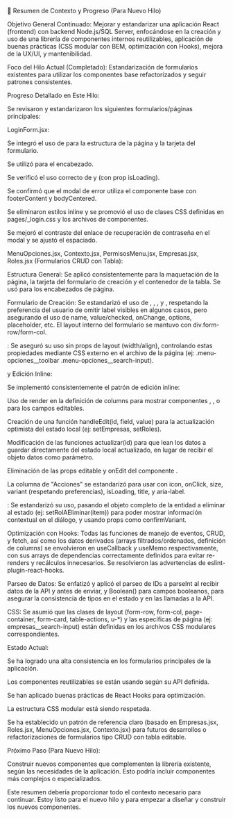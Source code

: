 📄 Resumen de Contexto y Progreso (Para Nuevo Hilo)

Objetivo General Continuado: Mejorar y estandarizar una aplicación React (frontend) con backend Node.js/SQL Server, enfocándose en la creación y uso de una librería de componentes internos reutilizables, aplicación de buenas prácticas (CSS modular con BEM, optimización con Hooks), mejora de la UX/UI, y mantenibilidad.

Foco del Hilo Actual (Completado): Estandarización de formularios existentes para utilizar los componentes base refactorizados y seguir patrones consistentes.

Progreso Detallado en Este Hilo:

Se revisaron y estandarizaron los siguientes formularios/páginas principales:

LoginForm.jsx:

Se integró el uso de <Container> para la estructura de la página y la tarjeta del formulario.

Se utilizó <Titulo> para el encabezado.

Se verificó el uso correcto de <FormInput> y <FormButton> (con prop isLoading).

Se confirmó que el modal de error utiliza el componente <Modal> base con footerContent y bodyCentered.

Se eliminaron estilos inline y se promovió el uso de clases CSS definidas en pages/_login.css y los archivos de componentes.

Se mejoró el contraste del enlace de recuperación de contraseña en el modal y se ajustó el espaciado.

MenuOpciones.jsx, Contexto.jsx, PermisosMenu.jsx, Empresas.jsx, Roles.jsx (Formularios CRUD con Tabla):

Estructura General: Se aplicó consistentemente <Container> para la maquetación de la página, la tarjeta del formulario de creación y el contenedor de la tabla. Se usó <Titulo> para los encabezados de página.

Formulario de Creación: Se estandarizó el uso de <FormInput>, <FormSelect>, <ToggleSwitch>, y <FormButton>, respetando la preferencia del usuario de omitir label visibles en algunos casos, pero asegurando el uso de name, value/checked, onChange, options, placeholder, etc. El layout interno del formulario se mantuvo con div.form-row/form-col.

<SearchBar>: Se aseguró su uso sin props de layout (width/align), controlando estas propiedades mediante CSS externo en el archivo de la página (ej: .menu-opciones__toolbar .menu-opciones__search-input).

<DataTable> y Edición Inline:

Se implementó consistentemente el patrón de edición inline:

Uso de render en la definición de columns para mostrar componentes <FormInput>, <FormSelect>, o <ToggleSwitch> para los campos editables.

Creación de una función handleEdit(id, field, value) para la actualización optimista del estado local (ej: setEmpresas, setRoles).

Modificación de las funciones actualizar<Entidad>(id) para que lean los datos a guardar directamente del estado local actualizado, en lugar de recibir el objeto datos como parámetro.

Eliminación de las props editable y onEdit del componente <DataTable>.

La columna de "Acciones" se estandarizó para usar <FormButton> con icon, onClick, size, variant (respetando preferencias), isLoading, title, y aria-label.

<ConfirmDialog>: Se estandarizó su uso, pasando el objeto completo de la entidad a eliminar al estado (ej: setRolAEliminar(item)) para poder mostrar información contextual en el diálogo, y usando props como confirmVariant.

Optimización con Hooks: Todas las funciones de manejo de eventos, CRUD, y fetch, así como los datos derivados (arrays filtrados/ordenados, definición de columns) se envolvieron en useCallback y useMemo respectivamente, con sus arrays de dependencias correctamente definidos para evitar re-renders y recálculos innecesarios. Se resolvieron las advertencias de eslint-plugin-react-hooks.

Parseo de Datos: Se enfatizó y aplicó el parseo de IDs a parseInt al recibir datos de la API y antes de enviar, y Boolean() para campos booleanos, para asegurar la consistencia de tipos en el estado y en las llamadas a la API.

CSS: Se asumió que las clases de layout (form-row, form-col, page-container, form-card, table-actions, u-*) y las específicas de página (ej: empresas__search-input) están definidas en los archivos CSS modulares correspondientes.

Estado Actual:

Se ha logrado una alta consistencia en los formularios principales de la aplicación.

Los componentes reutilizables se están usando según su API definida.

Se han aplicado buenas prácticas de React Hooks para optimización.

La estructura CSS modular está siendo respetada.

Se ha establecido un patrón de referencia claro (basado en Empresas.jsx, Roles.jsx, MenuOpciones.jsx, Contexto.jsx) para futuros desarrollos o refactorizaciones de formularios tipo CRUD con tabla editable.

Próximo Paso (Para Nuevo Hilo):

Construir nuevos componentes que complementen la librería existente, según las necesidades de la aplicación. Esto podría incluir componentes más complejos o especializados.

Este resumen debería proporcionar todo el contexto necesario para continuar. Estoy listo para el nuevo hilo y para empezar a diseñar y construir los nuevos componentes.